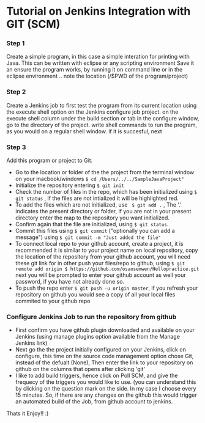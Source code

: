 # Tutorial on Jenkins Integration with GIT (SCM)
 
### Step 1

Create a simple program, in this case a simple interation for printing with Java. This can be written with eclipse or any scripting environment
Save it an ensure the program works, by running it on command line or in the eclipse environment .. note the location (/$PWD of the program/project)

### Step 2
Create a Jenkins job to first test the program from its current location using the execute shell option on the Jenkins configure job project. 
on the execute shell column under the build section or tab in the configure window, go to the directory of the project.
write shell commands to run the program, as you would on a regular shell window. if it is succesful, next


### Step 3
Add this program or project to Git.
- Go to the location or folder of the the project from the terminal window on your macbook/windows ```$ cd /Users/../../SampleJavaProject" ```
- Initialize the repository entering ``` $ git init ```
- Check the number of files in the repo, which has been initialized using ``` $ git status ``` , 
  if the files are not intialized it will be highlighted red. 
- To add the files which are not initialized, use ``` $ git add .``` ,
  The '.' indicates the present directory or folder, if you are not in your present directory enter the map to the repository you want initialized.
- Confirm again that the file are initialized, using ``` $ git status ```.
- Commit this files using ``` $ git commit ``` ("optionally you can add a message") using ``` $ git commit -m "Just added the file" ```
- To connect local repo to your github account, create a project, it is recommended it is similar to your project name on local repository, copy the location of the repository from your github account, you will need these git link for in other push your files/repo to github, using ``` $ git remote add origin $ https://github.com/osaosemwen/Hellopractice.git ``` next you will be prompted to enter your github account as well your password, if you have not already done so. 
- To push the repo enter ``` $ git push -u origin master ```, 
  if you refresh your repository on github you would see a copy of all your local files commited to your github repo


### Configure Jenkins Job to run the repository from github

- First confirm you have github plugin downloaded and available on your Jenkins (using manage plugins option available from the Manage Jenkins link)
- Next go the the project initially configured on your Jenkins, click on configure, this time on the source code management option chose Git, instead of the defualt (None), Then enter the link to your repository on github on the columns that opens after clicking 'git'
- I like to add build triggers, hence click on Poll SCM, and give the frequecy of the triggers you would like to use. (you can understand this by clicking on the question mark on the side. In my case I choose every 15 minutes. So, if there are any changes on the github this would trigger an automated build of the Job, from github account to jenkins. 

Thats it Enjoy!! :)

